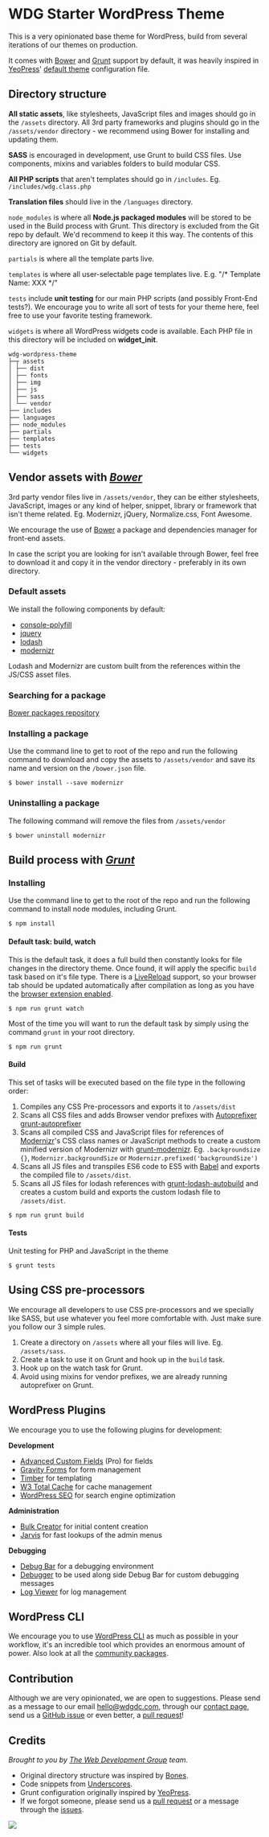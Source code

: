 # WDG Starter WordPress Theme

This is a very opinionated base theme for WordPress, build from several iterations of our themes on production.

It comes with [Bower](http://bower.io/) and [Grunt](http://gruntjs.com/) support by default, it was heavily inspired in [YeoPress](https://github.com/wesleytodd/YeoPress)' [default theme](https://github.com/wesleytodd/YeoPress/tree/template) configuration file.

## Directory structure

**All static assets**, like stylesheets, JavaScript files and images should go in the `/assets` directory. All 3rd party frameworks and plugins should go in the `/assets/vendor` directory -  we recommend using Bower for installing and updating them.

**SASS** is encouraged in development, use Grunt to build CSS files. Use components, mixins and variables folders to build modular CSS.

**All PHP scripts** that aren't templates should go in `/includes`. Eg. `/includes/wdg.class.php`

**Translation files** should live in the `/languages` directory.

`node_modules` is where all **Node.js packaged modules** will be stored to be used in the Build process with Grunt. This directory is excluded from the Git repo by default. We'd recommend to keep it this way. The contents of this directory are ignored on Git by default.

`partials` is where all the template parts live.

`templates` is where all user-selectable page templates live. E.g. "/* Template Name: XXX */"

`tests` include **unit testing** for our main PHP scripts (and possibly Front-End tests?). We encourage you to write all sort of tests for your theme here, feel free to use your favorite testing framework.

`widgets` is where all WordPress widgets code is available. Each PHP file in this directory will be included on **widget_init**.


```
wdg-wordpress-theme
├─┬ assets
│ ├── dist
│ ├── fonts
│ ├── img
│ ├── js
│ ├── sass
│ └── vendor
├── includes
├── languages
├── node_modules
├── partials
├── templates
├── tests
└── widgets
```

## Vendor assets with [_Bower_](http://bower.io/)

3rd party vendor files live in `/assets/vendor`, they can be either stylesheets, JavaScript, images or any kind of helper, snippet, library or framework that isn't theme related. Eg. Modernizr, jQuery, Normalize.css, Font Awesome.

We encourage the use of [Bower](http://bower.io/) a package and dependencies manager for front-end assets.

In case the script you are looking for isn't available through Bower, feel free to download it and copy it in the vendor directory - preferably in its own directory.

### Default assets
We install the following components by default:

* [console-polyfill](https://github.com/paulmillr/console-polyfill)
* [jquery](https://github.com/jquery/jquery)
* [lodash](https://lodash.com)
* [modernizr](https://github.com/Modernizr/Modernizr)

Lodash and Modernizr are custom built from the references within the JS/CSS asset files.

### Searching for a package
[Bower packages repository](http://bower.io/search/)

### Installing a package

Use the command line to get to root of the repo and run the following command to download and copy the assets to `/assets/vendor` and save its name and version on the `/bower.json` file.

```
$ bower install --save modernizr
```

### Uninstalling a package

The following command will remove the files from `/assets/vendor`

```
$ bower uninstall modernizr
```

## Build process with [_Grunt_](http://gruntjs.com/)

### Installing

Use the command line to get to the root of the repo and run the following command to install node modules, including Grunt.

```
$ npm install
```

#### Default task: build, watch

This is the default task, it does a full build then constantly looks for file changes in the directory theme. Once found, it will apply the specific `build` task based on it's file type.
There is a [LiveReload](http://livereload.com/) support, so your browser tab should be updated automatically after compilation as long as you have the [browser extension enabled](http://feedback.livereload.com/knowledgebase/articles/86242-how-do-i-install-and-use-the-browser-extensions-).

```
$ npm run grunt watch
```

Most of the time you will want to run the default task by simply using the command `grunt` in your root directory.

```
$ npm run grunt
```

#### Build
This set of tasks will be executed based on the file type in the following order:

1. Compiles any CSS Pre-processors and exports it to `/assets/dist`
2. Scans all CSS files and adds Browser vendor prefixes with [Autoprefixer](https://github.com/ai/autoprefixer) [grunt-autoprefixer](https://github.com/nDmitry/grunt-autoprefixer)
3. Scans all compiled CSS and JavaScript files for references of [Modernizr](https://github.com/Modernizr/Modernizr)'s CSS class names or JavaScript methods to create a custom minified version of Modernizr with [grunt-modernizr](https://github.com/Modernizr/grunt-modernizr). Eg. `.backgroundsize {}`, `Modernizr.backgroundSize` or `Modernizr.prefixed('backgroundSize')`
4. Scans all JS files and transpiles ES6 code to ES5 with [Babel](https://babeljs.io/) and exports the compiled file to `/assets/dist`.
5. Scans all JS files for lodash references with [grunt-lodash-autobuild](https://www.npmjs.com/package/grunt-lodash-autobuild) and creates a custom build and exports the custom lodash file to `/assets/dist`.

```
$ npm run grunt build
```

#### Tests

Unit testing for PHP and JavaScript in the theme

```
$ grunt tests
```

## Using CSS pre-processors

We encourage all developers to use CSS pre-processors and we specially like SASS, but use whatever you feel more comfortable with. Just make sure you follow our 3 simple rules.

1. Create a directory on `/assets` where all your files will live. Eg. `/assets/sass`.
2. Create a task to use it on Grunt and hook up in the `build` task.
3. Hook up on the watch task for Grunt.
4. Avoid using mixins for vendor prefixes, we are already running autoprefixer on Grunt.

## WordPress Plugins

We encourage you to use the following plugins for development:

**Development**

* [Advanced Custom Fields](http://wordpress.org/plugins/advanced-custom-fields/) (Pro) for fields
* [Gravity Forms](http://www.gravityforms.com/) for form management
* [Timber](https://wordpress.org/plugins/timber-library/) for templating
* [W3 Total Cache](https://wordpress.org/plugins/w3-total-cache/) for cache management
* [WordPress SEO](https://wordpress.org/plugins/wordpress-seo/) for search engine optimization

**Administration**

* [Bulk Creator](https://wordpress.org/plugins/bulk-creator/) for initial content creation
* [Jarvis](https://wordpress.org/plugins/jarvis/) for fast lookups of the admin menus

**Debugging**

* [Debug Bar](http://wordpress.org/extend/plugins/debug-bar/) for a debugging environment
* [Debugger](http://wordpress.org/plugins/debugger/) to be used along side Debug Bar for custom debugging messages
* [Log Viewer](http://wordpress.org/extend/plugins/log-viewer/) for log management

## WordPress CLI

We encourage you to use [WordPress CLI](http://wp-cli.org/) as much as possible in your workflow, it's an incredible tool which provides an enormous amount of power. Also look at all the [community packages](https://github.com/wp-cli/wp-cli/wiki/Community-Packages).

## Contribution

Although we are very opinionated, we are open to suggestions. Please send as a message to our email hello@wdgdc.com, through our [contact page](http://www.webdevelopmentgroup.com/contact/), send us a [GitHub issue](https://github.com/WDGDC/wordpress-theme/issues) or even better, a [pull request](https://github.com/WDGDC/wordpress-theme/pulls)!

## Credits

_Brought to you by [The Web Development Group](http://www.webdevelopmentgroup.com/) team._

* Original directory structure was inspired by [Bones](http://themble.com/bones/).
* Code snippets from [Underscores](http://underscores.me/).
* Grunt configuration originally inspired by [YeoPress](https://github.com/wesleytodd/YeoPress).
* If we forgot someone, please send us a [pull request](https://github.com/WDGDC/wordpress-theme/pulls) or a message through the [issues](https://github.com/WDGDC/wordpress-theme/issues).

[![](http://www.webdevelopmentgroup.com/wp-content/themes/thewebdevelopmentgroup/images/wdg-logo.png)](http://www.webdevelopmentgroup.com/)
